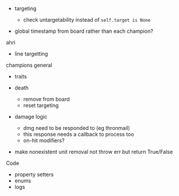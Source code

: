 - targeting
  - check untargetability instead of `self.target is None`

- global timestamp from board rather than each champion?


ahri
- line targetting


champions general
- traits
- death
  - remove from board
  - reset targeting
- damage logic
  - dmg need to be responded to (eg thronmail)
  - this response needs a callback to process too
  - on-hit modifiers?

- make nonexistent unit removal not throw err but return True/False


Code
- property setters
- enums
- logs